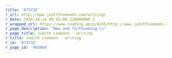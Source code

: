 ```yaml
---
title: '673732'
r_url: http://www.judithleemann.com/writing/
r_date: 2016-10-14 09:55:08.318000000 Z
r_wrapped_url: https://www.reading.am/p/4sh5/http://www.judithleemann.com/writing/
r_page_description: "New and forthcoming:\r"
r_page_title: Judith Leemann - writing
r_title: Judith Leemann - writing
r_id: '673732'
r_page_id: '493064'
---
```


